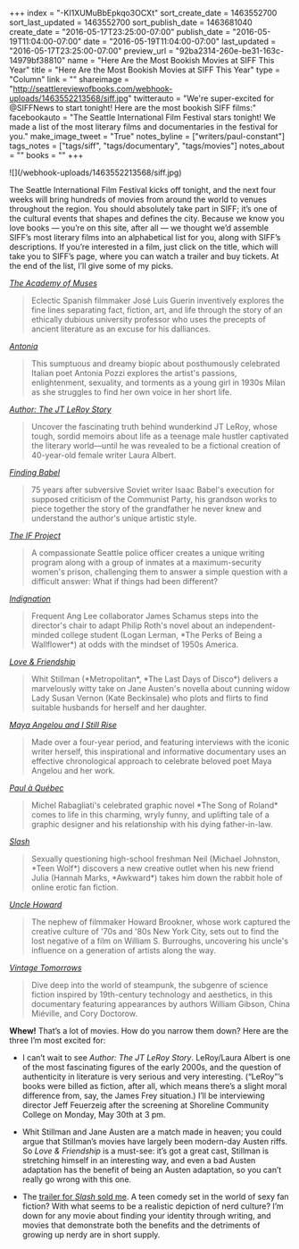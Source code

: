 +++
index = "-KI1XUMuBbEpkqo3OCXt"
sort_create_date = 1463552700
sort_last_updated = 1463552700
sort_publish_date = 1463681040
create_date = "2016-05-17T23:25:00-07:00"
publish_date = "2016-05-19T11:04:00-07:00"
date = "2016-05-19T11:04:00-07:00"
last_updated = "2016-05-17T23:25:00-07:00"
preview_url = "92ba2314-260e-be31-163c-14979bf38810"
name = "Here Are the Most Bookish Movies at SIFF This Year"
title = "Here Are the Most Bookish Movies at SIFF This Year"
type = "Column"
link = ""
shareimage = "http://seattlereviewofbooks.com/webhook-uploads/1463552213568/siff.jpg"
twitterauto = "We're super-excited for @SIFFNews to start tonight! Here are the most bookish SIFF films:"
facebookauto = "The Seattle International Film Festival stars tonight! We made a list of the most literary films and documentaries in the festival for you."
make_image_tweet = "True"
notes_byline = ["writers/paul-constant"]
tags_notes = ["tags/siff", "tags/documentary", "tags/movies"]
notes_about = ""
books = ""
+++
<p class="image">![](/webhook-uploads/1463552213568/siff.jpg)</p>

<p class="intro">The Seattle International Film Festival kicks off tonight, and the next four weeks will bring hundreds of movies from around the world to venues throughout the region. You should absolutely take part in SIFF; it’s one of the cultural events that shapes and defines the city. Because we know you love books — you’re on this site, after all — we thought we’d assemble SIFF’s most literary films into an alphabetical list for you, along with SIFF’s descriptions. If you’re interested in a film, just click on the title, which will take you to SIFF’s page, where you can watch a trailer and buy tickets. At the end of the list, I’ll give some of my picks.</p>

[*The Academy of Muses*](http://www.siff.net/festival-2016/academy-of-muses)
<blockquote>Eclectic Spanish filmmaker José Luis Guerin inventively explores the fine lines separating fact, fiction, art, and life through the story of an ethically dubious university professor who uses the precepts of ancient literature as an excuse for his dalliances.</blockquote>

[*Antonia*](http://www.siff.net/festival-2016/antonia)
<blockquote>This sumptuous and dreamy biopic about posthumously celebrated Italian poet Antonia Pozzi explores the artist's passions, enlightenment, sexuality, and torments as a young girl in 1930s Milan as she struggles to find her own voice in her short life.</blockquote>

[*Author: The JT LeRoy Story*](http://www.siff.net/festival-2016/author-the-jt-leroy-story)
<blockquote>Uncover the fascinating truth behind wunderkind JT LeRoy, whose tough, sordid memoirs about life as a teenage male hustler captivated the literary world—until he was revealed to be a fictional creation of 40-year-old female writer Laura Albert. </blockquote>

[*Finding Babel*](http://www.siff.net/festival-2016/finding-babel)
<blockquote>75 years after subversive Soviet writer Isaac Babel's execution for supposed criticism of the Communist Party, his grandson works to piece together the story of the grandfather he never knew and understand the author's unique artistic style. </blockquote>

[*The IF Project*](http://www.siff.net/festival-2016/if-project)
<blockquote>A compassionate Seattle police officer creates a unique writing program along with a group of inmates at a maximum-security women's prison, challenging them to answer a simple question with a difficult answer: What if things had been different? </blockquote>

[*Indignation*](http://www.siff.net/festival-2016/indignation) 
<blockquote>Frequent Ang Lee collaborator James Schamus steps into the director's chair to adapt Philip Roth's novel about an independent-minded college student (Logan Lerman, *The Perks of Being a Wallflower*) at odds with the mindset of 1950s America.</blockquote>

[*Love & Friendship*](http://www.siff.net/festival-2016/love-and-friendship)
<blockquote>Whit Stillman (*Metropolitan*, *The Last Days of Disco*) delivers a marvelously witty take on Jane Austen's novella about cunning widow Lady Susan Vernon (Kate Beckinsale) who plots and flirts to find suitable husbands for herself and her daughter.</blockquote>

[*Maya Angelou and I Still Rise*](http://www.siff.net/festival-2016/maya-angelou-and-still-i-rise)
<blockquote>Made over a four-year period, and featuring interviews with the iconic writer herself, this inspirational and informative documentary uses an effective chronological approach to celebrate beloved poet Maya Angelou and her work. </blockquote>

[*Paul à Québec*](http://www.siff.net/festival-2016/paul-a-quebec)
<blockquote>Michel Rabagliati's celebrated graphic novel *The Song of Roland* comes to life in this charming, wryly funny, and uplifting tale of a graphic designer and his relationship with his dying father-in-law. </blockquote>

[*Slash*](http://www.siff.net/festival-2016/slash)
<blockquote>Sexually questioning high-school freshman Neil (Michael Johnston, *Teen Wolf*) discovers a new creative outlet when his new friend Julia (Hannah Marks, *Awkward*) takes him down the rabbit hole of online erotic fan fiction.</blockquote>

[*Uncle Howard*](http://www.siff.net/festival-2016/uncle-howard)
<blockquote>The nephew of filmmaker Howard Brookner, whose work captured the creative culture of '70s and '80s New York City, sets out to find the lost negative of a film on William S. Burroughs, uncovering his uncle's influence on a generation of artists along the way. </blockquote>

[*Vintage Tomorrows*](http://www.siff.net/festival-2016/vintage-tomorrows)
<blockquote>Dive deep into the world of steampunk, the subgenre of science fiction inspired by 19th-century technology and aesthetics, in this documentary featuring appearances by authors William Gibson, China Miéville, and Cory Doctorow.</blockquote>

<div class="break"></div>

**Whew!** That’s a lot of movies. How do you narrow them down?  Here are the three I’m most excited for:

* I can’t wait to see *Author: The JT LeRoy Story*. LeRoy/Laura Albert is one of the most fascinating figures of the early 2000s, and the question of authenticity in literature is very serious and very interesting. (“LeRoy”’s books were billed as fiction, after all, which means there’s a slight moral difference from, say, the James Frey situation.) I’ll be interviewing director Jeff Feuerzeig after the screening at Shoreline Community College  on Monday, May 30th at 3 pm.

* Whit Stillman and Jane Austen are a match made in heaven; you could argue that Stillman’s movies have largely been modern-day Austen riffs. So *Love & Friendship* is a must-see: it’s got a great cast, Stillman is stretching himself in an interesting way, and even a bad Austen adaptation has the benefit of being an Austen adaptation, so you can’t really go wrong with this one.

* The [trailer for *Slash* sold me](http://www.traileraddict.com/slash-2016/trailer). A teen comedy set in the world of sexy fan fiction? With what seems to be a realistic depiction of nerd culture? I’m down for any movie about finding your identity through writing, and movies that demonstrate both the benefits and the detriments of growing up nerdy are in short supply.



